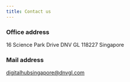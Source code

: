 ```yaml
---
title: Contact us
---
```


### Office address
16 Science Park Drive DNV GL
118227 Singapore

### Mail address
[digitalhubsingapore@dnvgl.com](mailto:digitalhubsingapore@dnvgl.com)